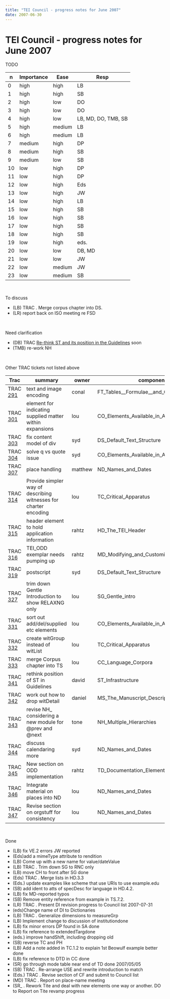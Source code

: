 ```yaml
---
title: "TEI Council - progress notes for June 2007"
date: 2007-06-30
---
```

# TEI Council - progress notes for June 2007
TODO




| n | Importance | Ease | Resp |
| --- | --- | --- | --- |
| 0 | high | high | LB | change name of msDescription to msDesc and mention its existence in HD |
| 1 | high | high | SB | TRAC . Merge att.datable and att.dateTime, using new name for value/dateValue |
| 2 | high | low | DO | proposal for dropping witDetail. TRAC . Change witList to witGroup, allow it to self\-nest, and drop included. Work out what Gautier Poupeau really wants. |
| 3 | high | low | DO | Raise issue of editors' names on title page at Board |
| 4 | high | low | LB, MD, DO, TMB, SB | TRAC . Solve the substitution et al. issue |
| 5 | high | medium | LB | TRAC . Work on AB |
| 6 | high | medium | LB | improve wording discussing use of del in an example transcription |
| 7 | medium | high | DP | find out ISBD recommendations, and suggest re\-wording of paragraph in HD |
| 8 | medium | high | SB | TRAC. Regularizeglosses on \*specs passim |
| 9 | medium | low | SB | createmodel.headLike |
| 10 | low | high | DP | send rest of errors to Council list |
| 11 | low | high | DP | Recommend keeping machine\-readable transcription or not |
| 12 | low | high | Eds | fix wording in description of egXML |
| 13 | low | high | JW | post errors noticed in VE |
| 14 | low | high | LB | Add discussion of PIs to CO.8\.2\.2 |
| 15 | low | high | SB | Change q to quote in MS |
| 16 | low | high | SB | Finish 3066 to 4646 update |
| 17 | low | high | SB | create 2nd said proposal for q and said, post both |
| 18 | low | high | SB | move postscript to a free standing ODD |
| 19 | low | high | eds. | remove wording of description of resp in prose PH.1\.2 \& PH.1\.3 |
| 20 | low | low | DB, MD | TRAC . Stemma modeling using graph elements |
| 21 | low | low | JW | TRAC . Write up his thoughts \& today's council discussion on rendition |
| 22 | low | medium | JW | TRAC . Draft paras on metadata standards 2007\-05\-05; put JW paras in appropriate place at end of HD 2007\-05\-12 |
| 23 | low | medium | SB | Discuss calendar in the prose. Point out no regularization of other calendars in the prose. Explain W3C vs ISO date attrs in prose |


 

To discuss


* (LB) TRAC . Merge corpus chapter into DS.
* (LR)
report back on ISO meeting re FSD



 

Need clarification


* (DB) TRAC  [Re\-think ST and its position in the Guidelines](http://tei.oucs.ox.ac.uk/trac/TEIP5/ticket/341) soon
* (TMB) re\-work NH



 

Other TRAC tickets not listed above




| Trac | summary | owner | component |
| --- | --- | --- | --- |
| TRAC [291](http://tei.oucs.ox.ac.uk/trac/TEIP5/ticket/291) | text and image encoding | conal | FT\_Tables\_\_Formulae\_\_and\_Graphics |
| TRAC [301](http://tei.oucs.ox.ac.uk/trac/TEIP5/ticket/301) | element for indicating supplied matter within expansions | lou | CO\_Elements\_Available\_in\_All\_TEI\_Documents |
| TRAC [303](http://tei.oucs.ox.ac.uk/trac/TEIP5/ticket/303) | fix content model of div | syd | DS\_Default\_Text\_Structure |
| TRAC [304](http://tei.oucs.ox.ac.uk/trac/TEIP5/ticket/304) | solve q vs quote issue | syd | CO\_Elements\_Available\_in\_All\_TEI\_Documents |
| TRAC [307](http://tei.oucs.ox.ac.uk/trac/TEIP5/ticket/307) | place handling | matthew | ND\_Names\_and\_Dates |
| TRAC [314](http://tei.oucs.ox.ac.uk/trac/TEIP5/ticket/314) | Provide simpler way of describing witnesses for charter encoding | lou | TC\_Critical\_Apparatus |
| TRAC [315](http://tei.oucs.ox.ac.uk/trac/TEIP5/ticket/315) | header element to hold application information | rahtz | HD\_The\_TEI\_Header |
| TRAC [316](http://tei.oucs.ox.ac.uk/trac/TEIP5/ticket/316) | TEI\_ODD exemplar needs pumping up | rahtz | MD\_Modifying\_and\_Customizing\_the\_TEI\_DTD |
| TRAC [319](http://tei.oucs.ox.ac.uk/trac/TEIP5/ticket/319) | postscript | syd | DS\_Default\_Text\_Structure |
| TRAC [327](http://tei.oucs.ox.ac.uk/trac/TEIP5/ticket/327) | trim down Gentle Introduction to show RELAXNG only | lou | SG\_Gentle\_intro |
| TRAC [331](http://tei.oucs.ox.ac.uk/trac/TEIP5/ticket/331) | sort out add/del/supplied etc elements | lou | CO\_Elements\_Available\_in\_All\_TEI\_Documents |
| TRAC [332](http://tei.oucs.ox.ac.uk/trac/TEIP5/ticket/332) | create witGroup instead of witList | lou | TC\_Critical\_Apparatus |
| TRAC [333](http://tei.oucs.ox.ac.uk/trac/TEIP5/ticket/333) | merge Corpus chapter into TS | lou | CC\_Language\_Corpora |
| TRAC [341](http://tei.oucs.ox.ac.uk/trac/TEIP5/ticket/341) | rethink position of ST in Guidelines | david | ST\_Infrastructure |
| TRAC [342](http://tei.oucs.ox.ac.uk/trac/TEIP5/ticket/342) | work out how to drop witDetail | daniel | MS\_The\_Manuscript\_Description\_Element |
| TRAC [343](http://tei.oucs.ox.ac.uk/trac/TEIP5/ticket/343) | revise NH\_ considering a new module for @prev and @next | tone | NH\_Multiple\_Hierarchies |
| TRAC [344](http://tei.oucs.ox.ac.uk/trac/TEIP5/ticket/344) | discuss calendaring more | syd | ND\_Names\_and\_Dates |
| TRAC [345](http://tei.oucs.ox.ac.uk/trac/TEIP5/ticket/345) | New section on ODD implementation | rahtz | TD\_Documentation\_Elements |
| TRAC [346](http://tei.oucs.ox.ac.uk/trac/TEIP5/ticket/346) | Integrate material on places into ND | lou | ND\_Names\_and\_Dates |
| TRAC [347](http://tei.oucs.ox.ac.uk/trac/TEIP5/ticket/347) | Revise section on orgstuff for consistency | lou | ND\_Names\_and\_Dates |



 

Done


* (LB) fix VE.2 errors JW reported
* (Eds)add a mimeType attribute to rendition
* (LB) Come up with a new name for value/dateValue
* (LB) TRAC . Trim down SG to RNC only
* (LB) move CH to front after SG done
* (Eds) TRAC . Merge lists in HD.3\.3
* (Eds.) update examples like scheme that use URIs to use example.edu
* (SB) add ident to atts of specDesc for language in HD.4\.2\.
* (LB) fix MD\-reported typos
* (SB) Remove entity reference from example in TS.7\.2\.
* (LR) TRAC . Present DI revision progress to Council list 2007\-07\-31
* (eds)Change name of DI to Dictionaries
* (LB) TRAC . Generalize dimensions to measureGrp
* (LB) Implement change to discussion of institutiondone
* (LB) fix minor errors DP found in SA done
* (LB) fix reference to extendedTargdone
* (eds.) improve handShift, including dropping old
* (SB) reverse TC and PH
* (LB) Add a note added in TC.1\.2 to explain 1st Beowulf example better done
* (LB) fix reference to DTD in CC done
* (SR) go through mode table near end of TD done 2007/05/05
* (SB) TRAC . Re\-arrange USE and rewrite introduction to match
* (Eds.)
TRAC . Revise
section of CF and submit to Council list
* (MD)
TRAC .
Report on place\-name meeting
* (SR\_ . Rework Tite and deal with new elements one way or another. DO to Report on Tite revamp progress



 